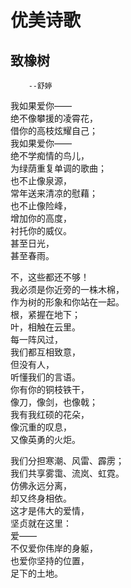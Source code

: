 # 优美诗歌
## 致橡树   
        --舒婷
我如果爱你——  
绝不像攀援的凌霄花，  
借你的高枝炫耀自己；  
我如果爱你——  
绝不学痴情的鸟儿，  
为绿荫重复单调的歌曲；  
也不止像泉源，  
常年送来清凉的慰藉；  
也不止像险峰，  
增加你的高度，  
衬托你的威仪。  
甚至日光，  
甚至春雨。  

不，这些都还不够！  
我必须是你近旁的一株木棉，  
作为树的形象和你站在一起。  
根，紧握在地下；  
叶，相触在云里。  
每一阵风过，  
我们都互相致意，  
但没有人，  
听懂我们的言语。  
你有你的铜枝铁干，  
像刀，像剑，也像戟；  
我有我红硕的花朵，  
像沉重的叹息，  
又像英勇的火炬。  

我们分担寒潮、风雷、霹雳；  
我们共享雾霭、流岚、虹霓。  
仿佛永远分离，  
却又终身相依。  
这才是伟大的爱情，  
坚贞就在这里：  
爱——  
不仅爱你伟岸的身躯，  
也爱你坚持的位置，  
足下的土地。  